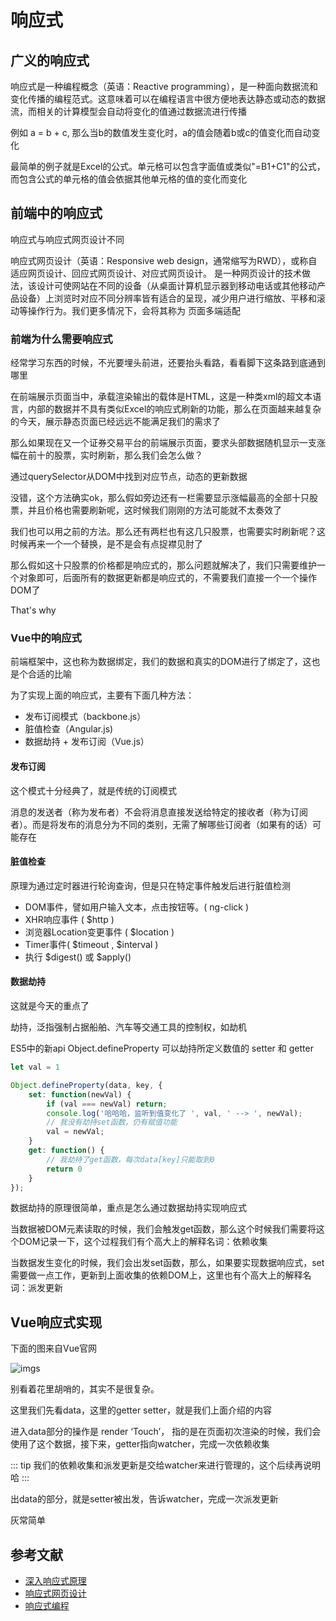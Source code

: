 # 响应式

## 广义的响应式

响应式是一种编程概念（英语：Reactive programming），是一种面向数据流和变化传播的编程范式。这意味着可以在编程语言中很方便地表达静态或动态的数据流，而相关的计算模型会自动将变化的值通过数据流进行传播

例如 a = b + c, 那么当b的数值发生变化时，a的值会随着b或c的值变化而自动变化

最简单的例子就是Excel的公式。单元格可以包含字面值或类似"=B1+C1"的公式，而包含公式的单元格的值会依据其他单元格的值的变化而变化

## 前端中的响应式

响应式与响应式网页设计不同

响应式网页设计（英语：Responsive web design，通常缩写为RWD），或称自适应网页设计、回应式网页设计、对应式网页设计。 是一种网页设计的技术做法，该设计可使网站在不同的设备（从桌面计算机显示器到移动电话或其他移动产品设备）上浏览时对应不同分辨率皆有适合的呈现，减少用户进行缩放、平移和滚动等操作行为。我们更多情况下，会将其称为 页面多端适配

### 前端为什么需要响应式

经常学习东西的时候，不光要埋头前进，还要抬头看路，看看脚下这条路到底通到哪里

在前端展示页面当中，承载渲染输出的载体是HTML，这是一种类xml的超文本语言，内部的数据并不具有类似Excel的响应式刷新的功能，那么在页面越来越复杂的今天，展示静态页面已经远远不能满足我们的需求了

那么如果现在又一个证券交易平台的前端展示页面，要求头部数据随机显示一支涨幅在前十的股票，实时刷新，那么我们会怎么做？

通过querySelector从DOM中找到对应节点，动态的更新数据

没错，这个方法确实ok，那么假如旁边还有一栏需要显示涨幅最高的全部十只股票，并且价格也需要刷新呢，这时候我们刚刚的方法可能就不太奏效了

我们也可以用之前的方法。那么还有两栏也有这几只股票，也需要实时刷新呢？这时候再来一个一个替换，是不是会有点捉襟见肘了

那么假如这十只股票的价格都是响应式的，那么问题就解决了，我们只需要维护一个对象即可，后面所有的数据更新都是响应式的，不需要我们直接一个一个操作DOM了

That's why

### Vue中的响应式

前端框架中，这也称为数据绑定，我们的数据和真实的DOM进行了绑定了，这也是个合适的比喻

为了实现上面的响应式，主要有下面几种方法：

- 发布订阅模式（backbone.js）
- 脏值检查（Angular.js)
- 数据劫持 + 发布订阅（Vue.js）

#### 发布订阅

这个模式十分经典了，就是传统的订阅模式

消息的发送者（称为发布者）不会将消息直接发送给特定的接收者（称为订阅者）。而是将发布的消息分为不同的类别，无需了解哪些订阅者（如果有的话）可能存在

#### 脏值检查

原理为通过定时器进行轮询查询，但是只在特定事件触发后进行脏值检测

- DOM事件，譬如用户输入文本，点击按钮等。( ng-click )
- XHR响应事件 ( $http )
- 浏览器Location变更事件 ( $location )
- Timer事件( $timeout , $interval )
- 执行 $digest() 或 $apply()

#### 数据劫持

这就是今天的重点了

劫持，泛指强制占据船舶、汽车等交通工具的控制权，如劫机

ES5中的新api Object.defineProperty 可以劫持所定义数值的 setter 和 getter

```js
let val = 1

Object.defineProperty(data, key, {
    set: function(newVal) {
        if (val === newVal) return;
        console.log('哈哈哈，监听到值变化了 ', val, ' --> ', newVal);
        // 我没有劫持set函数，仍有赋值功能
        val = newVal;
    }
    get: function() {
        // 我劫持了get函数，每次data[key]只能取到0
        return 0
    }
});
```

数据劫持的原理很简单，重点是怎么通过数据劫持实现响应式

当数据被DOM元素读取的时候，我们会触发get函数，那么这个时候我们需要将这个DOM记录一下，这个过程我们有个高大上的解释名词：依赖收集

当数据发生变化的时候，我们会出发set函数，那么，如果要实现数据响应式，set需要做一点工作，更新到上面收集的依赖DOM上，这里也有个高大上的解释名词：派发更新

## Vue响应式实现

下面的图来自Vue官网

![imgs](https://cn.vuejs.org/images/data.png)

别看着花里胡哨的，其实不是很复杂。

这里我们先看data，这里的getter setter，就是我们上面介绍的内容

进入data部分的操作是 render ‘Touch’， 指的是在页面初次渲染的时候，我们会使用了这个数据，接下来，getter指向watcher，完成一次依赖收集

::: tip
我们的依赖收集和派发更新是交给watcher来进行管理的，这个后续再说明哈
:::

出data的部分，就是setter被出发，告诉watcher，完成一次派发更新

灰常简单

## 参考文献

- [深入响应式原理](https://cn.vuejs.org/v2/guide/reactivity.html)
- [响应式网页设计](https://zh.wikipedia.org/wiki/%E5%93%8D%E5%BA%94%E5%BC%8F%E7%BD%91%E9%A1%B5%E8%AE%BE%E8%AE%A1)
- [响应式编程](https://zh.wikipedia.org/wiki/%E5%93%8D%E5%BA%94%E5%BC%8F%E7%BC%96%E7%A8%8B)